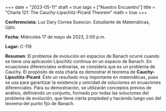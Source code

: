 +++
date  = "2023-05-11"
draft = true
tags  = ["Nuestro Encuentro"]
title = "Charla 121: The Cauchy-Lipschitz-Picard Theorem"
math  = true
+++

**Conferencista:** Luz Dary Correa Suescún. Estudiante de Matemáticas, Uptc.

**Fecha:** Miércoles 17 de mayo de 2023, 2:00 p.m.

**Lugar:** C-119

**Resumen**: El problema de evolución en espacios de Banach ocurre cuando se tiene una aplicación Lipschitz continua en un espacio de Banach. En ecuaciones diferenciales ordinarias, se considera que es un problema de Cauchy. El propósito de esta charla es demostrar el teorema de **Cauchy-Lipschitz-Picard**. Éste un resultado muy importante en matemáticas, pues se usa para garantizar la existencia y unicidad de soluciones en ecuaciones diferenciales. Para su demostración, se utilizarán conceptos previos de análisis, definiendo un conjunto, formado por todas las soluciones del problema de evolución, que tiene cierta propiedad y haciendo luego uso del teorema del punto fijo de Banach.
